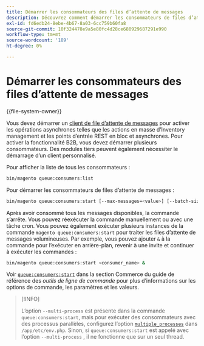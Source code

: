 ```yaml
---
title: Démarrer les consommateurs des files d’attente de messages
description: Découvrez comment démarrer les consommateurs de files d’attente de messages pour les opérations asynchrones Adobe Commerce. Découvrez la configuration des fonctionnalités de gestion des consommateurs et B2B.
exl-id: fd6edb24-8ebe-4b67-8a03-6cc759b60fa8
source-git-commit: 10f324478e9a5e80fc4d28ce680929687291e990
workflow-type: tm+mt
source-wordcount: '189'
ht-degree: 0%

---
```


# Démarrer les consommateurs des files d’attente de messages

{{file-system-owner}}

Vous devez démarrer un [client de file d’attente de messages](../queues/consumers.md) pour activer les opérations asynchrones telles que les actions en masse d’Inventory management et les points d’entrée REST en bloc et asynchrones. Pour activer la fonctionnalité B2B, vous devez démarrer plusieurs consommateurs. Des modules tiers peuvent également nécessiter le démarrage d’un client personnalisé.

Pour afficher la liste de tous les consommateurs :

```bash
bin/magento queue:consumers:list
```

Pour démarrer les consommateurs de files d’attente de messages :

```bash
bin/magento queue:consumers:start [--max-messages=<value>] [--batch-size=<value>] [--single-thread] [--area-code=<value>] [--multi-process=<value>] <consumer_name>
```

Après avoir consommé tous les messages disponibles, la commande s’arrête. Vous pouvez réexécuter la commande manuellement ou avec une tâche cron. Vous pouvez également exécuter plusieurs instances de la commande `magento queue:consumers:start` pour traiter les files d’attente de messages volumineuses. Par exemple, vous pouvez ajouter `&` à la commande pour l’exécuter en arrière-plan, revenir à une invite et continuer à exécuter les commandes :

```bash
bin/magento queue:consumers:start <consumer_name> &
```

Voir [`queue:consumers:start`](../../tools/reference/commerce-on-premises.md#queueconsumersstart) dans la section Commerce du guide de référence des _outils de ligne de commande_ pour plus d’informations sur les options de commande, les paramètres et les valeurs.

>[!INFO]
>
>L’option `--multi-process` est présente dans la commande `queue:consumers:start`, mais pour exécuter des consommateurs avec des processus parallèles, configurez l’option [`multiple_processes`](../queues/manage-message-queues.md#configuration) dans `/app/etc/env.php`. Sinon, si `queue:consumers:start` est appelé avec l’option `--multi-process` , il ne fonctionne que sur un seul thread.
